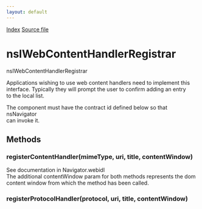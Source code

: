 ```yaml
---
layout: default
---
```

<div id='links'><a href="../index.html">Index</a>
<a href="http://dxr.mozilla.org/mozilla-central/source/dom/interfaces/sidebar/nsIWebContentHandlerRegistrar.idl">Source file</a>
</div>

# nsIWebContentHandlerRegistrar #
  
nsIWebContentHandlerRegistrar  
  
Applications wishing to use web content handlers need to implement this  
interface. Typically they will prompt the user to confirm adding an entry  
to the local list.   
  
The component must have the contract id defined below so that nsNavigator  
can invoke it.   
  

## Methods ##

### registerContentHandler(mimeType, uri, title, contentWindow) ###
  
See documentation in Navigator.webidl  
The additional contentWindow param for both methods represents the dom  
content window from which the method has been called.  
  

### registerProtocolHandler(protocol, uri, title, contentWindow) ###
